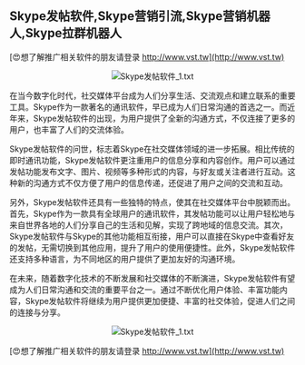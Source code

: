 ## **Skype发帖软件,Skype营销引流,Skype营销机器人,Skype拉群机器人**

[😍想了解推广相关软件的朋友请登录 http://www.vst.tw](http://www.vst.tw)

 <center><img src="https://vst.tw/MP4/tuiguang/png/2.png" alt="Skype发帖软件_1.txt"></center>

在当今数字化时代，社交媒体平台成为人们分享生活、交流观点和建立联系的重要工具。Skype作为一款著名的通讯软件，早已成为人们日常沟通的首选之一。而近年来，Skype发帖软件的出现，为用户提供了全新的沟通方式，不仅连接了更多的用户，也丰富了人们的交流体验。

Skype发帖软件的问世，标志着Skype在社交媒体领域的进一步拓展。相比传统的即时通讯功能，Skype发帖软件更注重用户的信息分享和内容创作。用户可以通过发帖功能发布文字、图片、视频等多种形式的内容，与好友或关注者进行互动。这种新的沟通方式不仅方便了用户的信息传递，还促进了用户之间的交流和互动。

另外，Skype发帖软件还具有一些独特的特点，使其在社交媒体平台中脱颖而出。首先，Skype作为一款具有全球用户的通讯软件，其发帖功能可以让用户轻松地与来自世界各地的人们分享自己的生活和见解，实现了跨地域的信息交流。其次，Skype发帖软件与Skype的其他功能相互衔接，用户可以直接在Skype中查看好友的发帖，无需切换到其他应用，提升了用户的使用便捷性。此外，Skype发帖软件还支持多种语言，为不同地区的用户提供了更加友好的沟通环境。

在未来，随着数字化技术的不断发展和社交媒体的不断演进，Skype发帖软件有望成为人们日常沟通和交流的重要平台之一。通过不断优化用户体验、丰富功能内容，Skype发帖软件将继续为用户提供更加便捷、丰富的社交体验，促进人们之间的连接与分享。

 <center><img src="https://vst.tw/MP4/tuiguang/png/3.png" alt="Skype发帖软件_1.txt"></center>

[😍想了解推广相关软件的朋友请登录 http://www.vst.tw](http://www.vst.tw)




